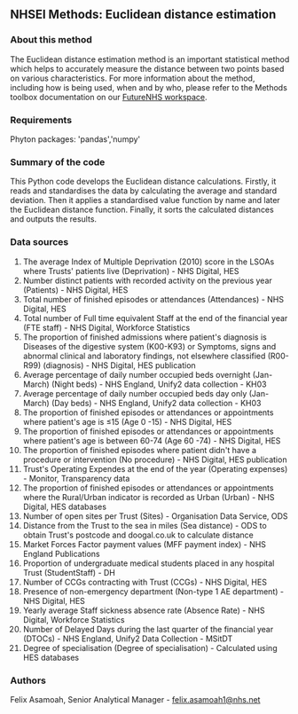## NHSEI Methods: Euclidean distance estimation


### About this method

The Euclidean distance estimation method is an important statistical method which  helps to accurately measure the distance between two points based on various characteristics.
For more information about the method, including how is being used, when and by who, please refer to the Methods toolbox documentation on our [FutureNHS workspace](https://future.nhs.uk/DataMeth/grouphome).


### Requirements

Phyton packages: 'pandas','numpy'


### Summary of the code

This Python code develops the Euclidean distance calculations. Firstly, it reads and standardises the data by calculating the average and standard deviation. Then it applies a standardised value function by name and later the Euclidean distance function. Finally, it sorts the calculated distances and outputs the results.


### Data sources

1. The average Index of Multiple Deprivation (2010) score in the LSOAs where Trusts' patients live (Deprivation) -	NHS Digital, HES
2. Number distinct patients with recorded activity on the previous year	(Patients) -	NHS Digital, HES
3. Total number of finished episodes or attendances	(Attendances) -	NHS Digital, HES
4. Total number of Full time equivalent Staff at the end of the financial year	(FTE staff) -	NHS Digital, Workforce Statistics
5. The proportion of finished admissions where patient's diagnosis is Diseases of the digestive system (K00-K93) or Symptoms, signs and abnormal clinical and laboratory findings, not elsewhere classified (R00-R99)	(diagnosis)	- NHS Digital, HES publication
6. Average percentage of daily number occupied beds overnight (Jan-March)	(Night beds) -	NHS England, Unify2 data collection - KH03
7. Average percentage of daily number occupied beds day only (Jan-March) (Day beds) -	NHS England, Unify2 data collection - KH03
8. The proportion of finished episodes or attendances or appointments where patient's age is ≤15	(Age 0 -15) -	NHS Digital, HES
9. The proportion of finished episodes or attendances or appointments where patient's age is between 60-74	(Age 60 -74) -	NHS Digital, HES
10. The proportion of finished episodes where patient didn't have a procedure or intervention	(No procedure) -	NHS Digital, HES publication
11. Trust's Operating Expendes at the end of the year	(Operating expenses) -	Monitor, Transparency data
12. The proportion of finished episodes or attendances or appointments where the Rural/Urban indicator is recorded as Urban	(Urban) -	NHS Digital, HES databases
13. Number of open sites per Trust	(Sites) -	Organisation Data Service, ODS
14. Distance from the Trust to the sea in miles	(Sea distance) -	ODS to obtain Trust's postcode and doogal.co.uk to calculate distance
15. Market Forces Factor payment values	(MFF payment index) -	NHS England Publications 
16. Proportion of undergraduate medical students placed in any hospital Trust	(StudentStaff) - DH
17. Number of CCGs contracting with Trust	(CCGs) -	NHS Digital, HES
18. Presence of non-emergency department	(Non-type 1 AE department) -	NHS Digital, HES
19. Yearly average Staff sickness absence rate	(Absence Rate) -	NHS Digital, Workforce Statistics
20. Number of Delayed Days during the last quarter of the financial year	(DTOCs) -	NHS England, Unify2 Data Collection - MSitDT
21. Degree of specialisation (Degree of specialisation) -	Calculated using HES databases


### Authors

Felix Asamoah, Senior Analytical Manager - felix.asamoah1@nhs.net 


